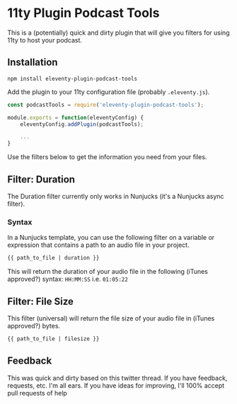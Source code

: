 # 11ty Plugin Podcast Tools

This is a (potentially) quick and dirty plugin that will give you filters for using 11ty to host your podcast.

## Installation

`npm install eleventy-plugin-podcast-tools`

Add the plugin to your 11ty configuration file (probably `.eleventy.js`).

```js
const podcastTools = require('eleventy-plugin-podcast-tools');

module.exports = function(eleventyConfig) {
    eleventyConfig.addPlugin(podcastTools);

    ...
}
```
Use the filters below to get the information you need from your files.

## Filter: Duration

The Duration filter currently only works in Nunjucks (it's a Nunjucks async filter).

### Syntax

In a Nunjucks template, you can use the following filter on a variable or expression that contains a path to an audio file in your project.

```html
{{ path_to_file | duration }}
```
This will return the duration of your audio file in the following (iTunes approved?) syntax: `HH:MM:SS` i.e. `01:05:22`

## Filter: File Size

This filter (universal) will return the file size of your audio file in (iTunes approved?) bytes.

```html
{{ path_to_file | filesize }}
```

## Feedback

This was quick and dirty based on this twitter thread. If you have feedback, requests, etc. I'm all ears. If you have ideas for improving, I'll 100% accept pull requests of help
